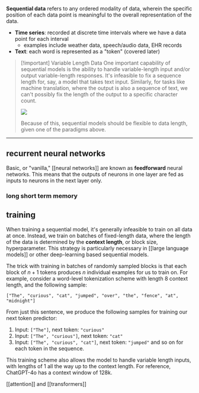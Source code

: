 **Sequential data** refers to any ordered modality of data, wherein the specific position of each data point is meaningful to the overall representation of the data.
- **Time series**: recorded at discrete time intervals where we have a data point for each interval
	- examples include weather data, speech/audio data, EHR records
- **Text**: each word is represented as a "token" (covered later)

>[!important] Variable Length Data
>One important capability of sequential models is the ability to handle variable-length input and/or output variable-length responses. It's infeasible to fix a sequence length for, say, a model that takes text input. Similarly, for tasks like machine translation, where the output is also a sequence of text, we can't possibly fix the length of the output to a specific character count.
>
>![](img/seq.jpg)
>
>Because of this, sequential models should be flexible to data length, given one of the paradigms above.

---

## recurrent neural networks
Basic, or "vanilla," [[neural networks]]  are known as **feedforward** neural networks. This means that the outputs of neurons in one layer are fed as inputs to neurons in the next layer only.


### long short term memory




## training
When training a sequential model, it's generally infeasible to train on all data at once. Instead, we train on batches of fixed-length data, where the length of the data is determined by the **context length**, or block size, hyperparameter. This strategy is particularly necessary in [[large language models]] or other deep-learning based sequential models.

The trick with training in batches of randomly sampled blocks is that each block of $n+1$ tokens produces $n$ individual examples for us to train on. For example, consider a word-level tokenization scheme with length $8$ context length, and the following sample:
```
["The", "curious", "cat", "jumped", "over", "the", "fence", "at", "midnight"]
```
From just this sentence, we produce the following samples for training our next token predictor:
1. Input: `["The"]`, next token: `"curious"`
2. Input: `["The", "curious"]`, next token: `"cat"`
3. Input: `["The", "curious", "cat"]`, next token: `"jumped"`
and so on for each token in the sequence.

This training scheme also allows the model to handle variable length inputs, with lengths of $1$ all the way up to the context length. For reference, ChatGPT-4o has a context window of 128k.


[[attention]] and [[transformers]]
